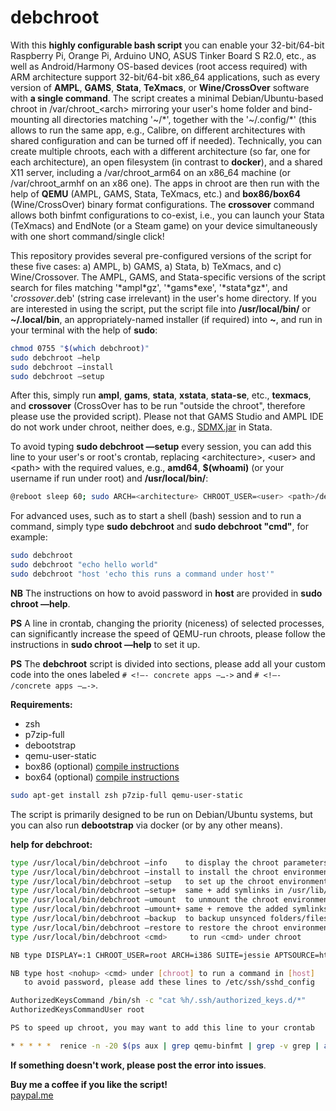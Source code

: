 # debchroot
With this **highly configurable bash script** you can enable your 32-bit/64-bit Raspberry Pi, Orange Pi, Arduino UNO, ASUS Tinker Board S R2.0, etc., as well as Android/Harmony OS-based devices (root access required) with ARM architecture support 32-bit/64-bit x86_64 applications, such as every version of **AMPL**, **GAMS**, **Stata**, **TeXmacs**, or **Wine/CrossOver** software with **a single command**. The script creates a minimal Debian/Ubuntu-based chroot in /var/chroot_\<arch\> mirroring your user's home folder and bind-mounting all directories matching '~/\*', together with the '~/.config/\*' (this allows to run the same app, e.g., Calibre, on different architectures with shared configuration and can be turned off if needed). Technically, you can create multiple chroots, each with a different architecture (so far, one for each architecture), an open filesystem (in contrast to **docker**), and a shared X11 server, including a /var/chroot_arm64 on an x86_64 machine (or /var/chroot_armhf on an x86 one). The apps in chroot are then run with the help of **QEMU** (AMPL, GAMS, Stata, TeXmacs, etc.) and **box86/box64** (Wine/CrossOver) binary format configurations. The **crossover** command allows both binfmt configurations to co-exist, i.e., you can launch your Stata (TeXmacs) and EndNote (or a Steam game) on your device simultaneously with one short command/single click!

This repository provides several pre-configured versions of the script for these five cases: a) AMPL, b) GAMS, a) Stata, b) TeXmacs, and c) Wine/Crossover. The AMPL, GAMS, and Stata-specific versions of the script search for files matching '\*ampl\*gz', '\*gams\*exe', '\*stata\*gz\*', and '*crossover*.deb' (string case irrelevant) in the user's home directory. If you are interested in using the script, put the script file into **/usr/local/bin/** or **~/.local/bin**, an appropriately-named installer (if required) into **~**, and run in your terminal with the help of **sudo**:

```bash
chmod 0755 "$(which debchroot)"
sudo debchroot —help
sudo debchroot —install
sudo debchroot —setup
```

After this, simply run **ampl**, **gams**, **stata**, **xstata**, **stata-se**, etc., **texmacs**, and **crossover** (CrossOver has to be run "outside the chroot", therefore please use the provided script). Please not that GAMS Studio and AMPL IDE do not work under chroot, neither does, e.g., [SDMX.jar](https://github.com/amattioc/SDMX) in Stata.

To avoid typing **sudo debchroot —setup** every session, you can add this line to your user's or root's crontab, replacing \<architecture\>, \<user\> and \<path\> with the required values, e.g., **amd64**, **$(whoami)** (or your username if run under root) and **/usr/local/bin/**:

```bash
@reboot sleep 60; sudo ARCH=<architecture> CHROOT_USER=<user> <path>/debchroot —setup
```

For advanced uses, such as to start a shell (bash) session and to run a command, simply type **sudo debchroot** and **sudo debchroot "cmd"**, for example:

```bash
sudo debchroot
sudo debchroot "echo hello world"
sudo debchroot "host 'echo this runs a command under host'"
```

**NB** The instructions on how to avoid password in **host** are provided in **sudo chroot —help**.

**PS** A line in crontab, changing the priority (niceness) of selected processes, can significantly increase the speed of QEMU-run chroots, please follow the instructions in **sudo chroot —help** to set it up.

**PS** The **debchroot** script is divided into sections, please add all your custom code into the ones labeled `# <!—- concrete apps —…->` and `# <!—- /concrete apps —…->`.

**Requirements:**
- zsh
- p7zip-full
- debootstrap
- qemu-user-static
- box86 (optional) [compile instructions](https://github.com/ptitSeb/box86/blob/master/docs/COMPILE.md)
- box64 (optional) [compile instructions](https://github.com/ptitSeb/box64/blob/main/docs/COMPILE.md)

```bash
sudo apt-get install zsh p7zip-full qemu-user-static
```

The script is primarily designed to be run on Debian/Ubuntu systems, but you can also run **debootstrap** via docker (or by any other means).

**help for debchroot:**

```bash
type /usr/local/bin/debchroot —info    to display the chroot parameters
type /usr/local/bin/debchroot —install to install the chroot environment
type /usr/local/bin/debchroot —setup   to set up the chroot environment
type /usr/local/bin/debchroot —setup+  same + add symlinks in /usr/lib/
type /usr/local/bin/debchroot —umount  to unmount the chroot environment
type /usr/local/bin/debchroot —umount+ same + remove the added symlinks
type /usr/local/bin/debchroot —backup  to backup unsynced folders/files
type /usr/local/bin/debchroot —restore to restore the chroot environment
type /usr/local/bin/debchroot <cmd>     to run <cmd> under chroot

NB type DISPLAY=:1 CHROOT_USER=root ARCH=i386 SUITE=jessie APTSOURCE=http://archive.debian.org/debian/ /usr/local/bin/debchroot <flag|cmd> to change default parameters

NB type host <nohup> <cmd> under [chroot] to run a command in [host]
   to avoid password, please add these lines to /etc/ssh/sshd_config

AuthorizedKeysCommand /bin/sh -c "cat %h/.ssh/authorized_keys.d/*"
AuthorizedKeysCommandUser root

PS to speed up chroot, you may want to add this line to your crontab

* * * * *  renice -n -20 $(ps aux | grep qemu-binfmt | grep -v grep | awk ‘{print $2}’) &> /dev/null
```

**If something doesn't work, please post the error into issues**.

**Buy me a coffee if you like the script!**  
[paypal.me](https://www.paypal.com/paypalme/IBOLOTOV?country.x=CZ&locale.x=cs_CZ)
